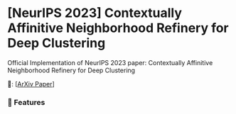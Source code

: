 # \[NeurIPS 2023\] Contextually Affinitive Neighborhood Refinery for Deep Clustering
Official Implementation of NeurIPS 2023 paper: Contextually Affinitive Neighborhood Refinery for Deep Clustering

🍎: \[[ArXiv Paper](https://arxiv.org/pdf/2312.07806.pdf)\] 

### :rocket: Features
